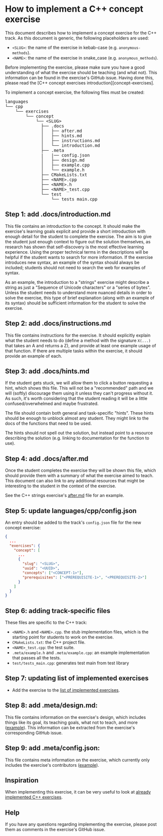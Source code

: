 # How to implement a C++ concept exercise

This document describes how to implement a concept exercise for the C++ track. As this document is generic, the following placeholders are used:

- `<SLUG>`: the name of the exercise in kebab-case (e.g. `anonymous-methods`).
- `<NAME>`: the name of the exercise in snake_case (e.g. `anonymous_methods`).

Before implementing the exercise, please make sure you have a good understanding of what the exercise should be teaching (and what not). This information can be found in the exercise's GitHub issue. Having done this, please read the [C++ concept exercises introduction][concept-exercises].

To implement a concept exercise, the following files must be created:

<pre>
languages
└── cpp
    └── exercises
        └── concept
            └── &lt;SLUG&gt;
              ├── .docs
              │   ├── after.md
              │   ├── hints.md
              │   ├── instructions.md
              │   └── introduction.md
              ├── .meta
              |   |── config.json
              │   ├── design.md
              │   ├── example.cpp
              │   └── example.h
              ├── CMakeLists.txt
              ├── &lt;NAME&gt;.cpp
              ├── &lt;NAME&gt;.h
              ├── &lt;NAME&gt;_test.cpp
              └── test
                  └── tests_main.cpp
</pre>

## Step 1: add .docs/introduction.md

This file contains an introduction to the concept. It should make the exercise's learning goals explicit and provide a short introduction with enough detail for the student to complete the exercise. The aim is to give the student just enough context to figure out the solution themselves, as research has shown that self-discovery is the most effective learning experience. Using the proper technical terms in the descriptions will be helpful if the student wants to search for more information. If the exercise introduces new syntax, an example of the syntax should always be included; students should not need to search the web for examples of syntax.

As an example, the introduction to a "strings" exercise might describe a string as just a "Sequence of Unicode characters" or a "series of bytes". Unless the student needs to understand more nuanced details in order to solve the exercise, this type of brief explanation (along with an example of its syntax) should be sufficient information for the student to solve the exercise.

## Step 2: add .docs/instructions.md

This file contains instructions for the exercise. It should explicitly explain what the student needs to do (define a method with the signature `X(...)` that takes an A and returns a Z), and provide at least one example usage of that function. If there are multiple tasks within the exercise, it should provide an example of each.

## Step 3: add .docs/hints.md

If the student gets stuck, we will allow them to click a button requesting a hint, which shows this file. This will not be a "recommended" path and we will (softly) discourage them using it unless they can't progress without it. As such, it's worth considering that the student reading it will be a little confused/overwhelmed and maybe frustrated.

The file should contain both general and task-specific "hints". These hints should be enough to unblock almost any student. They might link to the docs of the functions that need to be used.

The hints should not spell out the solution, but instead point to a resource describing the solution (e.g. linking to documentation for the function to use).

## Step 4: add .docs/after.md

Once the student completes the exercise they will be shown this file, which should provide them with a summary of what the exercise aimed to teach. This document can also link to any additional resources that might be interesting to the student in the context of the exercise.

See the C++ strings exercise's [after.md][example-after-md] file for an example.

## Step 5: update languages/cpp/config.json

An entry should be added to the track's `config.json` file for the new concept exercise:

```json
{
  ...
  "exercises": {
    "concept": [
      ...
      {
        "slug": "<SLUG>",
        "uuid": "<UUID>",
        "concepts": ["<CONCEPT-1>"],
        "prerequisites": ["<PREREQUISITE-1>", "<PREREQUISITE-2>"]
      }
    ]
  }
}
```

## Step 6: adding track-specific files

These files are specific to the C++ track:

- `<NAME>.h` and `<NAME>.cpp`. the stub implementation files, which is the starting point for students to work on the exercise.
- `CMakeLists.txt`: the C++ project file.
- `<NAME>_test.cpp`: the test suite.
- `.meta/example.h` and `.meta/example.cpp`: an example implementation that passes all the tests.
- `test/tests_main.cpp`: generates test main from test library

## Step 7: updating list of implemented exercises

- Add the exercise to the [list of implemented exercises][implemented-exercises].

## Step 8: add .meta/design.md:

This file contains information on the exercise's design, which includes things like its goal, its teaching goals, what not to teach, and more ([example][meta-design]). This information can be extracted from the exercise's corresponding GitHub issue.

## Step 9: add .meta/config.json:

This file contains meta information on the exercise, which currently only includes the exercise's contributors ([example][meta-config-json]).

## Inspiration

When implementing this exercise, it can be very useful to look at [already implemented C++ exercises][implemented-exercises].

## Help

If you have any questions regarding implementing the exercise, please post them as comments in the exercise's GitHub issue.

[example-after-md]: https://github.com/exercism/v3/blob/master/languages/cpp/exercises/concept/strings/.docs/after.md
[implemented-exercises]: https://github.com/exercism/v3/blob/master/languages/cpp/exercises/concept/README.md
[meta-design]: https://github.com/exercism/v3/blob/master/languages/cpp/exercises/concept/strings/.meta/design.md
[meta-config-json]: https://github.com/exercism/v3/blob/master/languages/cpp/exercises/concept/strings/.meta/config.json
